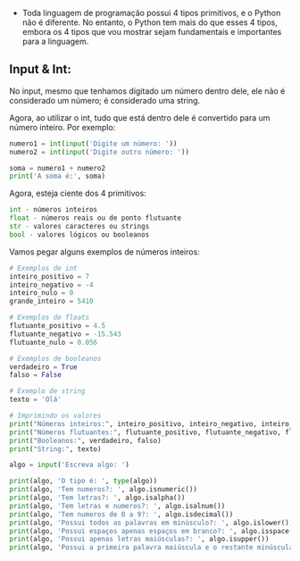 - Toda linguagem de programação possui 4 tipos primitivos, e o Python não é diferente. No entanto, o Python tem mais do que esses 4 tipos, embora os 4 tipos que vou mostrar sejam fundamentais e importantes para a linguagem.

## Input & Int:

No input, mesmo que tenhamos digitado um número dentro dele, ele não é considerado um número; é considerado uma string.

Agora, ao utilizar o int, tudo que está dentro dele é convertido para um número inteiro. Por exemplo:
```python
numero1 = int(input('Digite um número: '))
numero2 = int(input('Digite outro número: '))

soma = numero1 + numero2
print('A soma é:', soma)
```
Agora, esteja ciente dos 4 primitivos:
```python
int - números inteiros
float - números reais ou de ponto flutuante
str - valores caracteres ou strings
bool - valores lógicos ou booleanos
```
Vamos pegar alguns exemplos de números inteiros:
```python
# Exemplos de int
inteiro_positivo = 7
inteiro_negativo = -4
inteiro_nulo = 0
grande_inteiro = 5410

# Exemplos de floats
flutuante_positivo = 4.5
flutuante_negativo = -15.543
flutuante_nulo = 0.056

# Exemplos de booleanos
verdadeiro = True
falso = False

# Exemplo de string
texto = 'Olá'

# Imprimindo os valores
print("Números inteiros:", inteiro_positivo, inteiro_negativo, inteiro_nulo, grande_inteiro)
print("Números flutuantes:", flutuante_positivo, flutuante_negativo, flutuante_nulo)
print("Booleanos:", verdadeiro, falso)
print("String:", texto)
```
```python
algo = input('Escreva algo: ')

print(algo, 'O tipo é: ', type(algo))
print(algo, 'Tem numeros?: ', algo.isnumeric())
print(algo, 'Tem letras?: ', algo.isalpha())
print(algo, 'Tem letras e numeros?: ', algo.isalnum())
print(algo, 'Tem numeros de 0 a 9?: ', algo.isdecimal())
print(algo, 'Possui todos as palavras em minúsculo?: ', algo.islower())
print(algo, 'Possui espaços apenas espaços em branco?: ', algo.isspace())
print(algo, 'Possui apenas letras maiúsculas?: ', algo.isupper())
print(algo, 'Possui a primeira palavra maiúscula e o restante minúsculas?: ', algo.istitle())
```